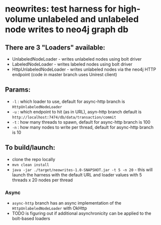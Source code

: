 # neowrites: test harness for high-volume unlabeled and unlabeled node writes to neo4j graph db

## There are 3 "Loaders" available:
- UnlabeledNodeLoader - writes unlabeled nodes using bolt driver
- LabeledNodeLoader - writes labeled nodes using bolt driver
- HttpUnlabeledNodeLoader - writes unlabeled nodes via the neo4j HTTP endpoint (code in master branch uses Unirest client)

## Params:
- ```-l``` : which loader to use, default for async-http branch is ```HttpUnlabeledNodeLoader```
- ```-u``` : which endpoint to hit (as in URL), asyn-http branch default is ```http://localhost:7474/db/data/transaction/commit```
- ```-t``` : how many threads to spawn, default for async-http branch is 100
- ```-n``` : how many nodes to write per thread, default for async-http branch is 10

## To build/launch:
- clone the repo locally
- ```mvn clean install```
- ```java -jar ./target/neowrites-1.0-SNAPSHOT.jar -t 5 -n 20``` - this will launch the harness with the default URL and loader values with 5 threads x 20 nodes per thread 

### Async
- ```async-http``` branch has an async implementation of the ```HttpUnlabeledNodeLoader``` with OkHttp
- TODO is figuring out if additional asynchronicity can be applied to the bolt-based loaders
